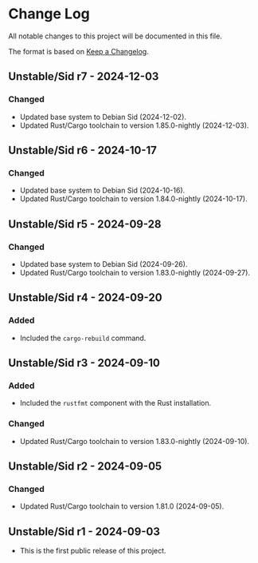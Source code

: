 # Change Log

All notable changes to this project will be documented in this file.

The format is based on [Keep a Changelog](http://keepachangelog.com/).

## Unstable/Sid r7 - 2024-12-03

### Changed
- Updated base system to Debian Sid (2024-12-02).
- Updated Rust/Cargo toolchain to version 1.85.0-nightly (2024-12-03).

## Unstable/Sid r6 - 2024-10-17

### Changed
- Updated base system to Debian Sid (2024-10-16).
- Updated Rust/Cargo toolchain to version 1.84.0-nightly (2024-10-17).

## Unstable/Sid r5 - 2024-09-28

### Changed
- Updated base system to Debian Sid (2024-09-26).
- Updated Rust/Cargo toolchain to version 1.83.0-nightly (2024-09-27).

## Unstable/Sid r4 - 2024-09-20

### Added
- Included the `cargo-rebuild` command.

## Unstable/Sid r3 - 2024-09-10

### Added
- Included the `rustfmt` component with the Rust installation.

### Changed
- Updated Rust/Cargo toolchain to version 1.83.0-nightly (2024-09-10).

## Unstable/Sid r2 - 2024-09-05

### Changed
- Updated Rust/Cargo toolchain to version 1.81.0 (2024-09-05).

## Unstable/Sid r1 - 2024-09-03

- This is the first public release of this project.
